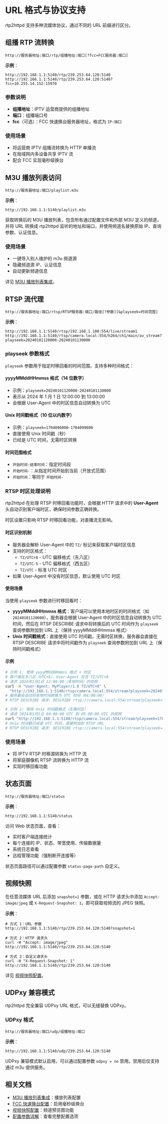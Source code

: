 # URL 格式与协议支持

rtp2httpd 支持多种流媒体协议，通过不同的 URL 前缀进行区分。

## 组播 RTP 流转换

```url
http://服务器地址:端口/rtp/组播地址:端口[?fcc=FCC服务器:端口]
```

**示例**：

```url
http://192.168.1.1:5140/rtp/239.253.64.120:5140
http://192.168.1.1:5140/rtp/239.253.64.120:5140?fcc=10.255.14.152:15970
```

### 参数说明

- **组播地址**：IPTV 运营商提供的组播地址
- **端口**：组播端口号
- **fcc**（可选）：FCC 快速换台服务器地址，格式为 `IP:端口`

### 使用场景

- 将运营商 IPTV 组播流转换为 HTTP 单播流
- 在局域网内多设备共享 IPTV 流
- 配合 FCC 实现毫秒级换台

## M3U 播放列表访问

```url
http://服务器地址:端口/playlist.m3u
```

**示例**：

```url
http://192.168.1.1:5140/playlist.m3u
```

获取转换后的 M3U 播放列表，包含所有通过配置文件和外部 M3U 定义的频道，并将 URL 转换成 rtp2httpd 监听的地址和端口，并使用频道名替换原始 IP、查询参数、认证信息。

### 使用场景

- 一键导入别人维护的 m3u 频道源
- 隐藏频道源 IP、认证信息
- 自动更新频道信息

详见 [M3U 播放列表集成](m3u-integration.md)。

## RTSP 流代理

```url
http://服务器地址:端口/rtsp/RTSP服务器:端口/路径[?参数][&playseek=时间范围]
```

**示例**：

```url
http://192.168.1.1:5140/rtsp/192.168.1.100:554/live/stream1
http://192.168.1.1:5140/rtsp/camera.local:554/h264/ch1/main/av_stream?playseek=20240101120000-20240101130000
```

### playseek 参数格式

`playseek` 参数用于指定时移回看的时间范围，支持多种时间格式：

#### yyyyMMddHHmmss 格式（14 位数字）

- 示例：`playseek=20240101120000-20240101130000`
- 表示从 2024 年 1 月 1 日 12:00:00 到 13:00:00
- 会根据 User-Agent 中的时区信息自动转换为 UTC

#### Unix 时间戳格式（10 位以内数字）

- 示例：`playseek=1704096000-1704099600`
- 直接使用 Unix 时间戳（秒）
- 已经是 UTC 时间，无需时区转换

#### 时间范围格式

- `开始时间-结束时间`：指定时间段
- `开始时间-`：从指定时间开始到当前（开放式范围）
- `开始时间`：等同于 `开始时间-`

### RTSP 时区处理说明

rtp2httpd 在处理 RTSP 时移回看功能时，会根据 HTTP 请求中的 **User-Agent** 头自动识别客户端时区，确保时间参数正确转换。

时区设置只影响 RTSP 时移回看功能，对直播流无影响。

#### 时区识别机制

- 服务器会解析 User-Agent 中的 `TZ/` 标记来获取客户端时区信息
- 支持的时区格式：
  - `TZ/UTC+8` - UTC 偏移格式（东八区）
  - `TZ/UTC-5` - UTC 偏移格式（西五区）
  - `TZ/UTC` - 标准 UTC 时区
- 如果 User-Agent 中没有时区信息，默认使用 UTC 时区

#### 使用场景

当使用 `playseek` 参数进行时移回看时：

- **yyyyMMddHHmmss 格式**：客户端可以使用本地时区的时间格式（如 `20240101120000`），服务器会根据 User-Agent 中的时区信息自动转换为 UTC 时间，然后在 RTSP DESCRIBE 请求中将转换后的 UTC 时间作为 `playseek` 查询参数附加到 URL 上（保持 yyyyMMddHHmmss 格式）
- **Unix 时间戳格式**：直接使用 UTC 时间戳，无需时区转换，服务器会直接在 RTSP DESCRIBE 请求中将时间戳作为 `playseek` 查询参数附加到 URL 上（保持时间戳格式）

#### 示例

```bash
# 示例 1: 使用 yyyyMMddHHmmss 格式 + 时区
# 客户端在东八区（UTC+8），User-Agent 包含 TZ/UTC+8
# 请求 2024年1月1日 12:00:00（本地时间）的视频
curl -H "User-Agent: MyPlayer/1.0 TZ/UTC+8" \
  "http://192.168.1.1:5140/rtsp/camera.local:554/stream?playseek=20240101120000-20240101130000"
# 服务器会自动将本地时间转换为 UTC 时间（04:00:00）
# RTSP DESCRIBE 请求: DESCRIBE rtsp://camera.local:554/stream?playseek=20240101040000-20240101050000

# 示例 2: 使用 Unix 时间戳格式（无需时区）
# 请求 2024年1月1日 04:00:00 UTC 到 05:00:00 UTC 的视频
curl "http://192.168.1.1:5140/rtsp/camera.local:554/stream?playseek=1704085200-1704088800"
# Unix 时间戳已经是 UTC 时间，直接附加到 RTSP URL
# RTSP DESCRIBE 请求: DESCRIBE rtsp://camera.local:554/stream?playseek=1704085200-1704088800
```

### 使用场景

- 将 IPTV RTSP 时移源转换为 HTTP 流
- 将家庭摄像机 RTSP 流转换为 HTTP 流
- 实现时移回看功能

## 状态页面

```url
http://服务器地址:端口/status
```

**示例**：

```url
http://192.168.1.1:5140/status
```

访问 Web 状态页面，查看：

- 实时客户端连接统计
- 每个连接的 IP、状态、带宽使用、传输数据量
- 系统日志查看
- 远程管理功能（强制断开连接等）

状态页面路径可以通过配置参数 `status-page-path` 自定义。

## 视频快照

在任意流媒体 URL 后添加 `snapshot=1` 参数，或在 HTTP 请求头中添加 `Accept: image/jpeg` 或 `X-Request-Snapshot: 1`，即可获取视频流的 JPEG 快照。

**示例**：

```url
# 方式 1：URL 参数
http://192.168.1.1:5140/rtp/239.253.64.120:5140?snapshot=1

# 方式 2：HTTP 请求头
curl -H "Accept: image/jpeg" http://192.168.1.1:5140/rtp/239.253.64.120:5140

# 方式 3：自定义请求头
curl -H "X-Request-Snapshot: 1" http://192.168.1.1:5140/rtp/239.253.64.120:5140
```

详见 [视频快照配置](video-snapshot.md)。

## UDPxy 兼容模式

rtp2httpd 完全兼容 UDPxy URL 格式，可以无缝替换 UDPxy。

### UDPxy 格式

```url
http://服务器地址:端口/udp/组播地址:端口
```

**示例**：

```url
http://192.168.1.1:5140/udp/239.253.64.120:5140
```

UDPxy 兼容模式默认启用，可以通过配置参数 `udpxy = no` 禁用。禁用后仅支持通过 m3u 提供服务。

## 相关文档

- [M3U 播放列表集成](m3u-integration.md)：播放列表配置
- [FCC 快速换台配置](fcc-setup.md)：启用毫秒级换台
- [视频快照配置](video-snapshot.md)：频道预览图功能
- [配置参数详解](configuration.md)：查看完整配置选项
